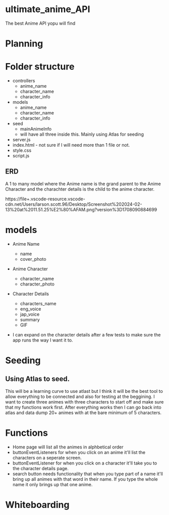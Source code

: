 # ultimate_anime_API
The best Anime API yopu will find

# Planning

# Folder structure

- controllers
  - anime_name
  - character_name
  - character_info
- models
  - anime_name
  - character_name
  - character_info
- seed
  - mainAnimeInfo
  - will have all three inside this. Mainly using Atlas for seeding
- server.js 
- index.html - not sure if I will need more than 1 file or not.
- style.css
- script.js

## ERD
A 1 to many model where the Anime name is the grand parent to the Anime Character and the charachter details is the child to the anime character.

https://file+.vscode-resource.vscode-cdn.net/Users/larson.scott.96/Desktop/Screenshot%202024-02-13%20at%2011.51.25%E2%80%AFAM.png?version%3D1708090884699

# models
- Anime Name
  - name
  - cover_photo
- Anime Character
  - character_name
  - character_photo
- Character Details
  - characters_name
  - eng_voice
  - jap_voice
  - summary
  - GIF

- I can expand on the character details after a few tests to make sure the app runs the way I want it to.

# Seeding
## Using Atlas to seed.
This will be a learning curve to use atlast but I think it will be the best tool to allow everything to be connected and also for testing at the beggining. I want to create three animes with three characters to start off and make sure that my functions work first. After everything works then I can go back into atlas and data dump 20+ animes with at the bare minimum of 5 characters.

# Functions
- Home page will list all the animes in alphbetical order
- buttonEventListeners for when you click on an anime it'll list the characters on a seperate screen.
- buttonEventListener for when you click on a character it'll take you to the character details page.
- search button needs functionality that when you type part of a name it'll bring up all animes with that word in their name. If you type the whole name it only brings up that one anime.

# Whiteboarding 

